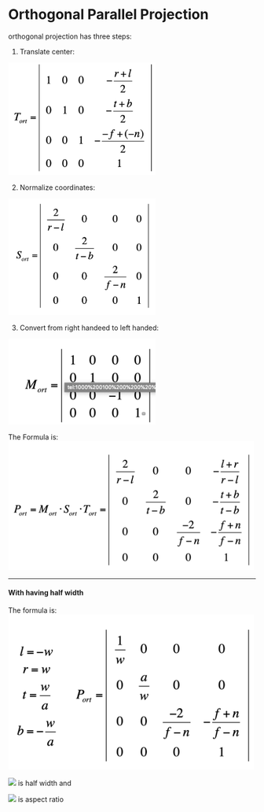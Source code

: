 # Orthogonal Parallel Projection

orthogonal projection has three steps:

1. Translate center:
<img width="300" src="./images/TranslateCenter.png">

2. Normalize coordinates:
<img width="300" src="./images/NormalaizeCordinate.png">

3. Convert from right handeed to left handed:
<img width="300" src="./images/ConvertToLeftHanded.png">

The Formula is:\
<img width="500" src="./images/WithoutW.png">

-----
#### With having half width

The formula is:\
<img width="500" src="./images/WithW.png">

<img src="https://latex.codecogs.com/svg.latex?\Large&space;w"/> is half width and 

<img src="https://latex.codecogs.com/svg.latex?\Large&space;a"/> is aspect ratio